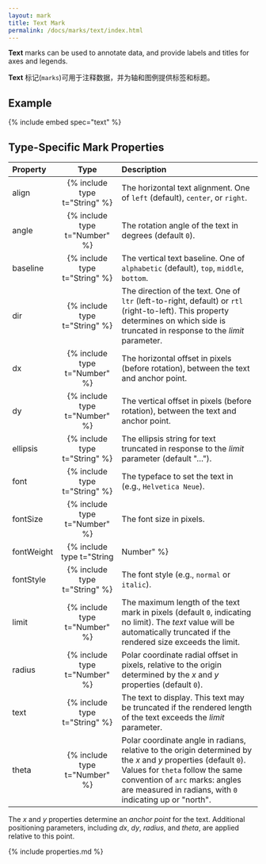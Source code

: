```yaml
---
layout: mark
title: Text Mark
permalink: /docs/marks/text/index.html
---
```


**Text** marks can be used to annotate data, and provide labels and titles for axes and legends.


**Text** 标记(`marks`)可用于注释数据，并为轴和图例提供标签和标题。

## Example

{% include embed spec="text" %}

## Type-Specific Mark Properties

| Property            | Type                           | Description   |
| :------------------ | :----------------------------: | :------------ |
| align               | {% include type t="String" %}  | The horizontal text alignment. One of `left` (default), `center`, or `right`.|
| angle               | {% include type t="Number" %}  | The rotation angle of the text in degrees (default `0`).|
| baseline            | {% include type t="String" %}  | The vertical text baseline. One of `alphabetic` (default), `top`, `middle`, `bottom`.|
| dir                 | {% include type t="String" %}  | The direction of the text. One of `ltr` (left-to-right, default) or `rtl` (right-to-left). This property determines on which side is truncated in response to the _limit_ parameter.|
| dx                  | {% include type t="Number" %}  | The horizontal offset in pixels (before rotation), between the text and anchor point.|
| dy                  | {% include type t="Number" %}  | The vertical offset in pixels (before rotation), between the text and anchor point.|
| ellipsis            | {% include type t="String" %}  | The ellipsis string for text truncated in response to the _limit_ parameter (default "&hellip;").|
| font                | {% include type t="String" %}  | The typeface to set the text in (e.g., `Helvetica Neue`).|
| fontSize            | {% include type t="Number" %}  | The font size in pixels.|
| fontWeight          | {% include type t="String|Number" %}  | The font weight (e.g., `normal` or `bold`).|
| fontStyle           | {% include type t="String" %}  | The font style (e.g., `normal` or `italic`).|
| limit               | {% include type t="Number" %}  | The maximum length of the text mark in pixels (default `0`, indicating no limit). The _text_ value will be automatically truncated if the rendered size exceeds the limit.|
| radius              | {% include type t="Number" %}  | Polar coordinate radial offset in pixels, relative to the origin determined by the _x_ and _y_ properties (default `0`).|
| text                | {% include type t="String" %}  | The text to display. This text may be truncated if the rendered length of the text exceeds the _limit_ parameter.|
| theta               | {% include type t="Number" %}  | Polar coordinate angle in radians, relative to the origin determined by the _x_ and _y_ properties (default `0`). Values for `theta` follow the same convention of `arc` marks: angles are measured in radians, with `0` indicating up or "north".|

The _x_ and _y_ properties determine an _anchor point_ for the text. Additional positioning parameters, including _dx_, _dy_, _radius_, and _theta_, are applied relative to this point.

{% include properties.md %}
